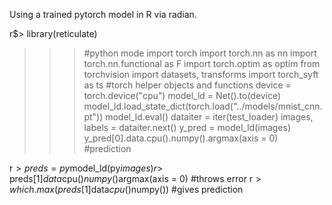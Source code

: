 Using a trained pytorch model in R via radian.

r$> library(reticulate)

>>> #python mode
>>> import torch
>>> import torch.nn as nn
>>> import torch.nn.functional as F
>>> import torch.optim as optim
>>> from torchvision import datasets, transforms
>>> import torch_syft as ts #torch helper objects and functions
>>> device = torch.device("cpu")
>>> model_ld = Net().to(device)
>>> model_ld.load_state_dict(torch.load("../models/mnist_cnn.pt"))
>>> model_ld.eval()
>>> dataiter = iter(test_loader)
>>> images, labels = dataiter.next()
>>> y_pred = model_ld(images)
>>> y_pred[0].data.cpu().numpy().argmax(axis = 0) #prediction

r$> preds = py$model_ld(py$images)
r$> preds[1]$data$cpu()$numpy()$argmax(axis = 0) #throws error
r$> which.max(preds[1]$data$cpu()$numpy()) #gives prediction

 

